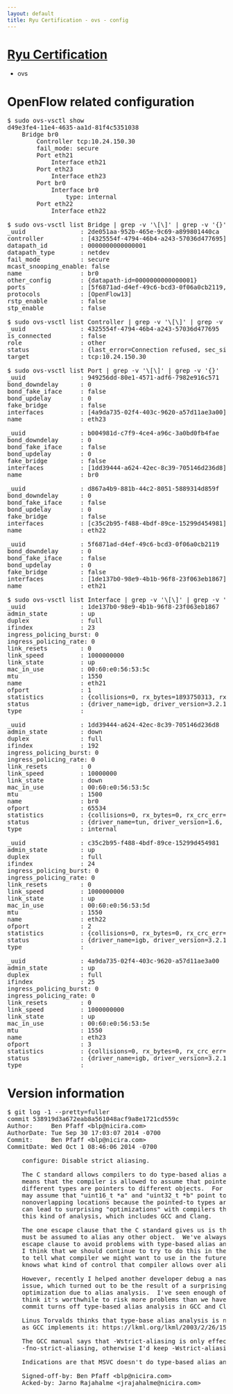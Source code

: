 ```yaml
---
layout: default
title: Ryu Certification - ovs - config
---
```

# [Ryu Certification](http://osrg.github.io/ryu/certification.html)
* ovs 

# OpenFlow related configuration
<pre>
$ sudo ovs-vsctl show
d49e3fe4-11e4-4635-aa1d-81f4c5351038
    Bridge br0
        Controller tcp:10.24.150.30
        fail_mode: secure
        Port eth21
            Interface eth21
        Port eth23
            Interface eth23
        Port br0
            Interface br0
                type: internal
        Port eth22
            Interface eth22

$ sudo ovs-vsctl list Bridge | grep -v '\[\]' | grep -v '{}'
_uuid               : 2de051aa-952b-465e-9c69-a899801440ca
controller          : [4325554f-4794-46b4-a243-57036d477695]
datapath_id         : 0000000000000001
datapath_type       : netdev
fail_mode           : secure
mcast_snooping_enable: false
name                : br0
other_config        : {datapath-id=0000000000000001}
ports               : [5f6871ad-d4ef-49c6-bcd3-0f06a0cb2119, 949256dd-80e1-4571-adf6-7982e916c571, b004981d-c7f9-4ce4-a96c-3a0bd0fb4fae, d867a4b9-881b-44c2-8051-5889314d859f]
protocols           : [OpenFlow13]
rstp_enable         : false
stp_enable          : false

$ sudo ovs-vsctl list Controller | grep -v '\[\]' | grep -v '{}'
_uuid               : 4325554f-4794-46b4-a243-57036d477695
is_connected        : false
role                : other
status              : {last_error=Connection refused, sec_since_connect=692, sec_since_disconnect=1, state=BACKOFF}
target              : tcp:10.24.150.30

$ sudo ovs-vsctl list Port | grep -v '\[\]' | grep -v '{}'
_uuid               : 949256dd-80e1-4571-adf6-7982e916c571
bond_downdelay      : 0
bond_fake_iface     : false
bond_updelay        : 0
fake_bridge         : false
interfaces          : [4a9da735-02f4-403c-9620-a57d11ae3a00]
name                : eth23

_uuid               : b004981d-c7f9-4ce4-a96c-3a0bd0fb4fae
bond_downdelay      : 0
bond_fake_iface     : false
bond_updelay        : 0
fake_bridge         : false
interfaces          : [1dd39444-a624-42ec-8c39-705146d236d8]
name                : br0

_uuid               : d867a4b9-881b-44c2-8051-5889314d859f
bond_downdelay      : 0
bond_fake_iface     : false
bond_updelay        : 0
fake_bridge         : false
interfaces          : [c35c2b95-f488-4bdf-89ce-15299d454981]
name                : eth22

_uuid               : 5f6871ad-d4ef-49c6-bcd3-0f06a0cb2119
bond_downdelay      : 0
bond_fake_iface     : false
bond_updelay        : 0
fake_bridge         : false
interfaces          : [1de137b0-98e9-4b1b-96f8-23f063eb1867]
name                : eth21

$ sudo ovs-vsctl list Interface | grep -v '\[\]' | grep -v '{}'
_uuid               : 1de137b0-98e9-4b1b-96f8-23f063eb1867
admin_state         : up
duplex              : full
ifindex             : 23
ingress_policing_burst: 0
ingress_policing_rate: 0
link_resets         : 0
link_speed          : 1000000000
link_state          : up
mac_in_use          : 00:60:e0:56:53:5c
mtu                 : 1550
name                : eth21
ofport              : 1
statistics          : {collisions=0, rx_bytes=1893750313, rx_crc_err=0, rx_dropped=0, rx_errors=0, rx_frame_err=0, rx_over_err=0, rx_packets=75768167, tx_bytes=0, tx_dropped=0, tx_errors=0, tx_packets=0}
status              : {driver_name=igb, driver_version=3.2.10-k, firmware_version=2.10-9}
type                : 

_uuid               : 1dd39444-a624-42ec-8c39-705146d236d8
admin_state         : down
duplex              : full
ifindex             : 192
ingress_policing_burst: 0
ingress_policing_rate: 0
link_resets         : 0
link_speed          : 10000000
link_state          : down
mac_in_use          : 00:60:e0:56:53:5c
mtu                 : 1500
name                : br0
ofport              : 65534
statistics          : {collisions=0, rx_bytes=0, rx_crc_err=0, rx_dropped=0, rx_errors=0, rx_frame_err=0, rx_over_err=0, rx_packets=0, tx_bytes=0, tx_dropped=0, tx_errors=0, tx_packets=0}
status              : {driver_name=tun, driver_version=1.6, firmware_version=N/A}
type                : internal

_uuid               : c35c2b95-f488-4bdf-89ce-15299d454981
admin_state         : up
duplex              : full
ifindex             : 24
ingress_policing_burst: 0
ingress_policing_rate: 0
link_resets         : 0
link_speed          : 1000000000
link_state          : up
mac_in_use          : 00:60:e0:56:53:5d
mtu                 : 1550
name                : eth22
ofport              : 2
statistics          : {collisions=0, rx_bytes=0, rx_crc_err=0, rx_dropped=0, rx_errors=0, rx_frame_err=0, rx_over_err=0, rx_packets=0, tx_bytes=3044902322, tx_dropped=0, tx_errors=0, tx_packets=47869939}
status              : {driver_name=igb, driver_version=3.2.10-k, firmware_version=2.10-9}
type                : 

_uuid               : 4a9da735-02f4-403c-9620-a57d11ae3a00
admin_state         : up
duplex              : full
ifindex             : 25
ingress_policing_burst: 0
ingress_policing_rate: 0
link_resets         : 0
link_speed          : 1000000000
link_state          : up
mac_in_use          : 00:60:e0:56:53:5e
mtu                 : 1550
name                : eth23
ofport              : 3
statistics          : {collisions=0, rx_bytes=0, rx_crc_err=0, rx_dropped=0, rx_errors=0, rx_frame_err=0, rx_over_err=0, rx_packets=0, tx_bytes=3728880704, tx_dropped=0, tx_errors=0, tx_packets=5349232}
status              : {driver_name=igb, driver_version=3.2.10-k, firmware_version=2.10-9}
type                : 
</pre>

# Version information
<pre>
$ git log -1 --pretty=fuller
commit 538919d3a672eab8a561048acf9a8e1721cd559c
Author:     Ben Pfaff &lt;blp@nicira.com&gt;
AuthorDate: Tue Sep 30 17:03:07 2014 -0700
Commit:     Ben Pfaff &lt;blp@nicira.com&gt;
CommitDate: Wed Oct 1 08:46:06 2014 -0700

    configure: Disable strict aliasing.
    
    The C standard allows compilers to do type-based alias analysis, which
    means that the compiler is allowed to assume that pointers to objects of
    different types are pointers to different objects.  For example, a compiler
    may assume that &quot;uint16_t *a&quot; and &quot;uint32_t *b&quot; point to different and
    nonoverlapping locations because the pointed-to types are different.  This
    can lead to surprising &quot;optimizations&quot; with compilers that by default do
    this kind of analysis, which includes GCC and Clang.
    
    The one escape clause that the C standard gives us is that character types
    must be assumed to alias any other object.  We've always tried to use this
    escape clause to avoid problems with type-based alias analysis in the past.
    I think that we should continue to try to do this in the future.  It's hard
    to tell what compiler we might want to use in the future, and one never
    knows what kind of control that compiler allows over alias analysis.
    
    However, recently I helped another developer debug a nasty and confusing
    issue, which turned out to be the result of a surprising compiler
    optimization due to alias analysis.  I've seen enough of these that I don't
    think it's worthwhile to risk more problems than we have to.  Thus, this
    commit turns off type-based alias analysis in GCC and Clang.
    
    Linus Torvalds thinks that type-base alias analysis is not sane, at least
    as GCC implements it: https://lkml.org/lkml/2003/2/26/158
    
    The GCC manual says that -Wstrict-aliasing is only effective without
    -fno-strict-aliasing, otherwise I'd keep -Wstrict-aliasing also.
    
    Indications are that MSVC doesn't do type-based alias analysis by default.
    
    Signed-off-by: Ben Pfaff &lt;blp@nicira.com&gt;
    Acked-by: Jarno Rajahalme &lt;jrajahalme@nicira.com&gt;
</pre>
